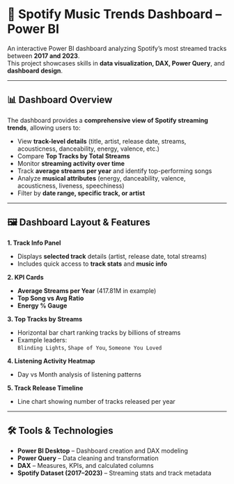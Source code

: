 # 🎵 Spotify Music Trends Dashboard – Power BI

An interactive Power BI dashboard analyzing Spotify’s most streamed tracks between **2017 and 2023**.  
This project showcases skills in **data visualization, DAX, Power Query**, and **dashboard design**.

---

## 📊 Dashboard Overview

The dashboard provides a **comprehensive view of Spotify streaming trends**, allowing users to:
- View **track-level details** (title, artist, release date, streams, acousticness, danceability, energy, valence, etc.)
- Compare **Top Tracks by Total Streams**
- Monitor **streaming activity over time**
- Track **average streams per year** and identify top-performing songs
- Analyze **musical attributes** (energy, danceability, valence, acousticness, liveness, speechiness)
- Filter by **date range, specific track, or artist**

---

## 🖼️ Dashboard Layout & Features

**1. Track Info Panel**
- Displays **selected track** details (artist, release date, total streams)
- Includes quick access to **track stats** and **music info**

**2. KPI Cards**
- **Average Streams per Year** (417.81M in example)
- **Top Song vs Avg Ratio**
- **Energy % Gauge**

**3. Top Tracks by Streams**
- Horizontal bar chart ranking tracks by billions of streams
- Example leaders:  
  `Blinding Lights`, `Shape of You`, `Someone You Loved`

**4. Listening Activity Heatmap**
- Day vs Month analysis of listening patterns

**5. Track Release Timeline**
- Line chart showing number of tracks released per year

---

## 🛠 Tools & Technologies
- **Power BI Desktop** – Dashboard creation and DAX modeling
- **Power Query** – Data cleaning and transformation
- **DAX** – Measures, KPIs, and calculated columns
- **Spotify Dataset (2017–2023)** – Streaming stats and track metadata
